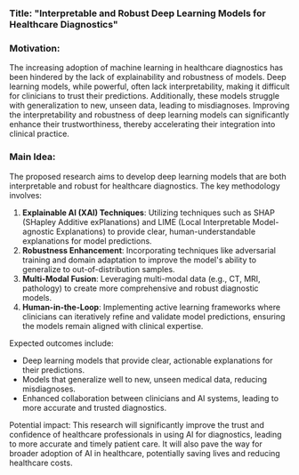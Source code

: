 ### Title: "Interpretable and Robust Deep Learning Models for Healthcare Diagnostics"

### Motivation:
The increasing adoption of machine learning in healthcare diagnostics has been hindered by the lack of explainability and robustness of models. Deep learning models, while powerful, often lack interpretability, making it difficult for clinicians to trust their predictions. Additionally, these models struggle with generalization to new, unseen data, leading to misdiagnoses. Improving the interpretability and robustness of deep learning models can significantly enhance their trustworthiness, thereby accelerating their integration into clinical practice.

### Main Idea:
The proposed research aims to develop deep learning models that are both interpretable and robust for healthcare diagnostics. The key methodology involves:
1. **Explainable AI (XAI) Techniques**: Utilizing techniques such as SHAP (SHapley Additive exPlanations) and LIME (Local Interpretable Model-agnostic Explanations) to provide clear, human-understandable explanations for model predictions.
2. **Robustness Enhancement**: Incorporating techniques like adversarial training and domain adaptation to improve the model's ability to generalize to out-of-distribution samples.
3. **Multi-Modal Fusion**: Leveraging multi-modal data (e.g., CT, MRI, pathology) to create more comprehensive and robust diagnostic models.
4. **Human-in-the-Loop**: Implementing active learning frameworks where clinicians can iteratively refine and validate model predictions, ensuring the models remain aligned with clinical expertise.

Expected outcomes include:
- Deep learning models that provide clear, actionable explanations for their predictions.
- Models that generalize well to new, unseen medical data, reducing misdiagnoses.
- Enhanced collaboration between clinicians and AI systems, leading to more accurate and trusted diagnostics.

Potential impact:
This research will significantly improve the trust and confidence of healthcare professionals in using AI for diagnostics, leading to more accurate and timely patient care. It will also pave the way for broader adoption of AI in healthcare, potentially saving lives and reducing healthcare costs.